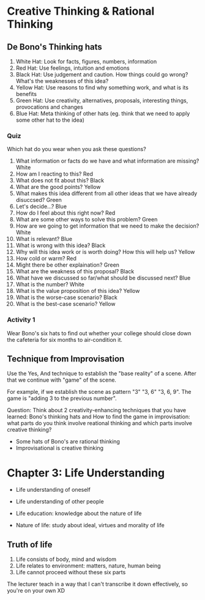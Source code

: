 # Creative Thinking & Rational Thinking
## De Bono's Thinking hats

1. White Hat: Look for facts, figures, numbers, information
2. Red Hat: Use feelings, intuition and emotions
3. Black Hat: Use judgement and caution. How things could go wrong? What's the weaknesses of this idea?
4. Yellow Hat: Use reasons to find why something work, and what is its benefits
5. Green Hat: Use creativity, alternatives, proposals, interesting things, provocations and changes
6. Blue Hat: Meta thinking of other hats (eg. think that we need to apply some other hat to the idea)

### Quiz

Which hat do you wear when you ask these questions?

1. What information or facts do we have and what information are missing? White
2. How am I reacting to this? Red
3. What does not fit about this? Black
4. What are the good points? Yellow
5. What makes this idea different from all other ideas that we have already disuccsed? Green
6. Let's decide...? Blue
7. How do I feel about this right now? Red
8. What are some other ways to solve this problem? Green
9. How are we going to get information that we need to make the decision? White
10. What is relevant? Blue
11. What is wrong with this idea? Black
12. Why will this idea work or is worth doing? How this will help us? Yellow
13. How cold or warm? Red
14. Might there be other explaination? Green
15. What are the weakness of this proposal? Black
16. What have we discussed so far/what should be discussed next? Blue
17. What is the number? White
18. What is the value proposition of this idea? Yellow
19. What is the worse-case scenario? Black
20. What is the best-case scenario? Yellow

### Activity 1

Wear Bono's six hats to find out whether your college should close down the cafeteria for six months to air-condition it.

## Technique from Improvisation

Use the Yes, And technique to establish the "base reality" of a scene. After that we continue with "game" of the scene.

For example, if we establish the scene as pattern "3" "3, 6" "3, 6, 9". The game is "adding 3 to the previous number".

Question: Think about 2 creativity-enhancing techniques that you have learned: Bono's thinking hats and How to find the game in improvisation: what parts do you think involve reational thinking and which parts involve creative thinking?

- Some hats of Bono's are rational thinking
- Improvisational is creative thinking

# Chapter 3: Life Understanding

- Life understanding of oneself
- Life understanding of other people

- Life education: knowledge about the nature of life
- Nature of life: study about ideal, virtues and morality of life

## Truth of life

1. Life consists of body, mind and wisdom
2. Life relates to environment: matters, nature, human being
3. Life cannot proceed without these six parts

The lecturer teach in a way that I can't transcribe it down effectively, so you're on your own XD
